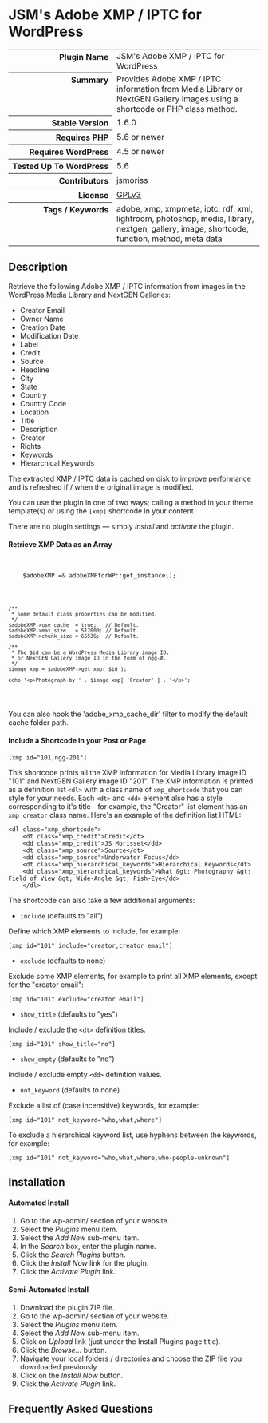 <h1>JSM&#039;s Adobe XMP / IPTC for WordPress</h1>

<table>
<tr><th align="right" valign="top" nowrap>Plugin Name</th><td>JSM&#039;s Adobe XMP / IPTC for WordPress</td></tr>
<tr><th align="right" valign="top" nowrap>Summary</th><td>Provides Adobe XMP / IPTC information from Media Library or NextGEN Gallery images using a shortcode or PHP class method.</td></tr>
<tr><th align="right" valign="top" nowrap>Stable Version</th><td>1.6.0</td></tr>
<tr><th align="right" valign="top" nowrap>Requires PHP</th><td>5.6 or newer</td></tr>
<tr><th align="right" valign="top" nowrap>Requires WordPress</th><td>4.5 or newer</td></tr>
<tr><th align="right" valign="top" nowrap>Tested Up To WordPress</th><td>5.6</td></tr>
<tr><th align="right" valign="top" nowrap>Contributors</th><td>jsmoriss</td></tr>
<tr><th align="right" valign="top" nowrap>License</th><td><a href="https://www.gnu.org/licenses/gpl.txt">GPLv3</a></td></tr>
<tr><th align="right" valign="top" nowrap>Tags / Keywords</th><td>adobe, xmp, xmpmeta, iptc, rdf, xml, lightroom, photoshop, media, library, nextgen, gallery, image, shortcode, function, method, meta data</td></tr>
</table>

<h2>Description</h2>

<p>Retrieve the following Adobe XMP / IPTC information from images in the WordPress Media Library and NextGEN Galleries:</p>

<ul>
<li>Creator Email</li>
<li>Owner Name</li>
<li>Creation Date</li>
<li>Modification Date</li>
<li>Label</li>
<li>Credit</li>
<li>Source</li>
<li>Headline</li>
<li>City</li>
<li>State</li>
<li>Country</li>
<li>Country Code</li>
<li>Location</li>
<li>Title</li>
<li>Description</li>
<li>Creator</li>
<li>Rights</li>
<li>Keywords</li>
<li>Hierarchical Keywords</li>
</ul>

<p>The extracted XMP / IPTC data is cached on disk to improve performance and is refreshed if / when the original image is modified.</p>

<p>You can use the plugin in one of two ways; calling a method in your theme template(s) or using the <code>[xmp]</code> shortcode in your content.</p>

<p>There are no plugin settings &mdash; simply <em>install</em> and <em>activate</em> the plugin.</p>

<h4>Retrieve XMP Data as an Array</h4>

<p><code><br />
    $adobeXMP =&amp; adobeXMPforWP::get_instance();</p>

<pre><code>/**
 * Some default class properties can be modified.
 */
$adobeXMP-&gt;use_cache  = true;   // Default.
$adobeXMP-&gt;max_size   = 512000; // Default.
$adobeXMP-&gt;chunk_size = 65536;  // Default.

/**
 * The $id can be a WordPress Media Library image ID,
 * or NextGEN Gallery image ID in the form of ngg-#.
 */
$image_xmp = $adobeXMP-&gt;get_xmp( $id );

echo '&lt;p&gt;Photograph by ' . $image_xmp[ 'Creator' ] . '&lt;/p&gt;';
</code></pre>

<p></code></p>

<p>You can also hook the 'adobe_xmp_cache_dir' filter to modify the default cache folder path.</p>

<h4>Include a Shortcode in your Post or Page</h4>

<p><code>[xmp id="101,ngg-201"]</code></p>

<p>This shortcode prints all the XMP information for Media Library image ID "101" and NextGEN Gallery image ID "201". The XMP information is printed as a definition list <code>&lt;dl&gt;</code> with a class name of <code>xmp_shortcode</code> that you can style for your needs. Each <code>&lt;dt&gt;</code> and <code>&lt;dd&gt;</code> element also has a style corresponding to it's title - for example, the "Creator" list element has an <code>xmp_creator</code> class name. Here's an example of the definition list HTML:</p>

<p><code>&lt;dl class="xmp_shortcode"&gt;
    &lt;dt class="xmp_credit"&gt;Credit&lt;/dt&gt;
    &lt;dd class="xmp_credit"&gt;JS Morisset&lt;/dd&gt;
    &lt;dt class="xmp_source"&gt;Source&lt;/dt&gt;
    &lt;dd class="xmp_source"&gt;Underwater Focus&lt;/dd&gt;
    &lt;dt class="xmp_hierarchical_keywords"&gt;Hierarchical Keywords&lt;/dt&gt;
    &lt;dd class="xmp_hierarchical_keywords"&gt;What &amp;gt; Photography &amp;gt; Field of View &amp;gt; Wide-Angle &amp;gt; Fish-Eye&lt;/dd&gt;
    &lt;/dl&gt;</code></p>

<p>The shortcode can also take a few additional arguments:</p>

<ul>
<li><code>include</code> (defaults to "all")</li>
</ul>

<p>Define which XMP elements to include, for example:</p>

<p><code>[xmp id="101" include="creator,creator email"]</code></p>

<ul>
<li><code>exclude</code> (defaults to none)</li>
</ul>

<p>Exclude some XMP elements, for example to print all XMP elements, except for the "creator email":</p>

<p><code>[xmp id="101" exclude="creator email"]</code></p>

<ul>
<li><code>show_title</code> (defaults to "yes")</li>
</ul>

<p>Include / exclude the <code>&lt;dt&gt;</code> definition titles.</p>

<p><code>[xmp id="101" show_title="no"]</code></p>

<ul>
<li><code>show_empty</code> (defaults to "no")</li>
</ul>

<p>Include / exclude empty <code>&lt;dd&gt;</code> definition values.</p>

<ul>
<li><code>not_keyword</code> (defaults to none)</li>
</ul>

<p>Exclude a list of (case incensitive) keywords, for example:</p>

<p><code>[xmp id="101" not_keyword="who,what,where"]</code></p>

<p>To exclude a hierarchical keyword list, use hyphens between the keywords, for example:</p>

<p><code>[xmp id="101" not_keyword="who,what,where,who-people-unknown"]</code></p>


<h2>Installation</h2>

<h4>Automated Install</h4>

<ol>
<li>Go to the wp-admin/ section of your website.</li>
<li>Select the <em>Plugins</em> menu item.</li>
<li>Select the <em>Add New</em> sub-menu item.</li>
<li>In the <em>Search</em> box, enter the plugin name.</li>
<li>Click the <em>Search Plugins</em> button.</li>
<li>Click the <em>Install Now</em> link for the plugin.</li>
<li>Click the <em>Activate Plugin</em> link.</li>
</ol>

<h4>Semi-Automated Install</h4>

<ol>
<li>Download the plugin ZIP file.</li>
<li>Go to the wp-admin/ section of your website.</li>
<li>Select the <em>Plugins</em> menu item.</li>
<li>Select the <em>Add New</em> sub-menu item.</li>
<li>Click on <em>Upload</em> link (just under the Install Plugins page title).</li>
<li>Click the <em>Browse...</em> button.</li>
<li>Navigate your local folders / directories and choose the ZIP file you downloaded previously.</li>
<li>Click on the <em>Install Now</em> button.</li>
<li>Click the <em>Activate Plugin</em> link.</li>
</ol>


<h2>Frequently Asked Questions</h2>




